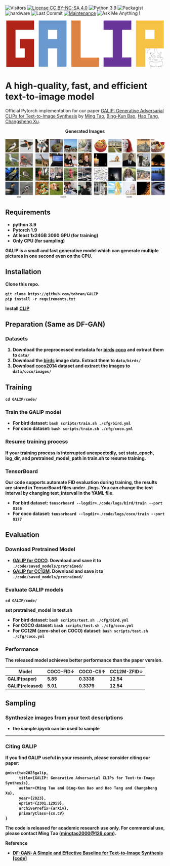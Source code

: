 ![Visitors](https://visitor-badge.glitch.me/badge?page_id=tobran/GALIP) 
[![License CC BY-NC-SA 4.0](https://img.shields.io/badge/license-CC4.0-blue.svg)](https://github.com/tobran/GALIP/blob/master/LICENSE.md)
![Python 3.9](https://img.shields.io/badge/python-3.9-green.svg)
![Packagist](https://img.shields.io/badge/Pytorch-1.9.0-red.svg)
![hardware](https://img.shields.io/badge/GPU-CPU-1abc9c.svg)
![Last Commit](https://img.shields.io/github/last-commit/tobran/GALIP)
[![Maintenance](https://img.shields.io/badge/Maintained%3F-yes-blue.svg)]((https://github.com/tobran/GALIP/graphs/commit-activity))
![Ask Me Anything !](https://img.shields.io/badge/Ask%20me-anything-1a009c.svg)


<p align="center">
    <img src="logo.jpeg" width="500px"/>
</p>

# A high-quality, fast, and efficient text-to-image model

Official Pytorch implementation for our paper [GALIP: Generative Adversarial CLIPs for Text-to-Image Synthesis](https://arxiv.org/abs/2301.12959) by [Ming Tao](https://scholar.google.com/citations?user=5GlOlNUAAAAJ), [Bing-Kun Bao](https://scholar.google.com/citations?user=lDppvmoAAAAJ&hl=en), [Hao Tang](https://scholar.google.com/citations?user=9zJkeEMAAAAJ&hl=en), [Changsheng Xu](https://scholar.google.com/citations?user=hI9NRDkAAAAJ). 

<p align="center">
<b>Generated Images
</p>
<p align="center">
    <img src="results.jpg"/>
</p>


## Requirements
- python 3.9
- Pytorch 1.9
- At least 1x24GB 3090 GPU (for training)
- Only CPU (for sampling) 

GALIP is a small and fast generative model which can generate multiple pictures in one second even on the CPU.
## Installation

Clone this repo.
```
git clone https://github.com/tobran/GALIP
pip install -r requirements.txt
```
Install [CLIP](https://github.com/openai/CLIP)

## Preparation (Same as DF-GAN)
### Datasets
1. Download the preprocessed metadata for [birds](https://drive.google.com/file/d/1I6ybkR7L64K8hZOraEZDuHh0cCJw5OUj/view?usp=sharing) [coco](https://drive.google.com/file/d/15Fw-gErCEArOFykW3YTnLKpRcPgI_3AB/view?usp=sharing) and extract them to `data/`
2. Download the [birds](http://www.vision.caltech.edu/visipedia/CUB-200-2011.html) image data. Extract them to `data/birds/`
3. Download [coco2014](http://cocodataset.org/#download) dataset and extract the images to `data/coco/images/`

## Training
  ```
  cd GALIP/code/
  ```
### Train the GALIP model
  - For bird dataset: `bash scripts/train.sh ./cfg/bird.yml`
  - For coco dataset: `bash scripts/train.sh ./cfg/coco.yml`
### Resume training process
If your training process is interrupted unexpectedly, set **state_epoch**, **log_dir**, and **pretrained_model_path** in train.sh to resume training.

### TensorBoard
Our code supports automate FID evaluation during training, the results are stored in TensorBoard files under ./logs. You can change the test interval by changing **test_interval** in the YAML file.

  - For bird dataset: `tensorboard --logdir=./code/logs/bird/train --port 8166`
  - For coco dataset: `tensorboard --logdir=./code/logs/coco/train --port 8177`


## Evaluation

### Download Pretrained Model
- [GALIP for COCO](https://drive.google.com/file/d/1gbfwDeD7ftZmdOFxfffCjKCyYfF4ptdl/view?usp=sharing). Download and save it to `./code/saved_models/pretrained/`
- [GALIP for CC12M](https://drive.google.com/file/d/1VnONvNRjuyHTzuLKBbozZ38-WIt7XZMC/view?usp=sharing). Download and save it to `./code/saved_models/pretrained/`

### Evaluate GALIP models

  ```
  cd GALIP/code/
  ```
set **pretrained_model** in test.sh
- For bird dataset: `bash scripts/test.sh ./cfg/bird.yml`
- For COCO dataset: `bash scripts/test.sh ./cfg/coco.yml`
- For CC12M (zero-shot on COCO) dataset: `bash scripts/test.sh ./cfg/coco.yml`

### Performance
The released model achieves better performance than the paper version.


| Model            | COCO-FID↓ | COCO-CS↑   | CC12M-ZFID↓ |
| ---              | ---       | ---        | ---       |
| GALIP(paper)     | 5.85      | 0.3338     | 12.54      |
| GALIP(released)  | **5.01**  | **0.3379** | **12.54**  |


## Sampling
  
### Synthesize images from your text descriptions
  - the sample.ipynb can be used to sample

---
### Citing GALIP

If you find GALIP useful in your research, please consider citing our paper:
```
@misc{tao2023galip,
      title={GALIP: Generative Adversarial CLIPs for Text-to-Image Synthesis}, 
      author={Ming Tao and Bing-Kun Bao and Hao Tang and Changsheng Xu},
      year={2023},
      eprint={2301.12959},
      archivePrefix={arXiv},
      primaryClass={cs.CV}
}
```
The code is released for academic research use only. For commercial use, please contact Ming Tao (mingtao2000@126.com).


**Reference**
- [DF-GAN: A Simple and Effective Baseline for Text-to-Image Synthesis](https://arxiv.org/abs/2008.05865) [[code]](https://github.com/tobran/DF-GAN)
